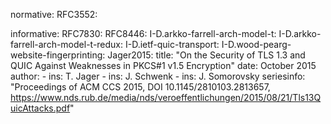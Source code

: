normative:
  RFC3552:

informative:
  RFC7830: 
  RFC8446: 
  I-D.arkko-farrell-arch-model-t: 
  I-D.arkko-farrell-arch-model-t-redux: 
  I-D.ietf-quic-transport:
  I-D.wood-pearg-website-fingerprinting:
  Jager2015:
    title: "On the Security of TLS 1.3 and QUIC Against Weaknesses in PKCS#1 v1.5 Encryption"
    date: October 2015
    author:
    - ins: T. Jager
    - ins: J. Schwenk
    - ins: J. Somorovsky
    seriesinfo: "Proceedings of ACM CCS 2015, DOI 10.1145/2810103.2813657, https://www.nds.rub.de/media/nds/veroeffentlichungen/2015/08/21/Tls13QuicAttacks.pdf"

